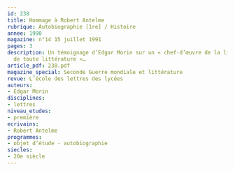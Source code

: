 ```yaml
---
id: 238
title: Hommage à Robert Antelme
rubrique: Autobiographie [1re] / Histoire
annee: 1990
magazine: n°14 15 juillet 1991
pages: 3
description: Un témoignage d’Edgar Morin sur un « chef-d’œuvre de la littérature débarrassé
  de toute littérature »…
article_pdf: 238.pdf
magazine_special: Seconde Guerre mondiale et littérature
revue: L’école des lettres des lycées
auteurs:
- Edgar Morin
disciplines:
- lettres
niveau_etudes:
- première
ecrivains:
- Robert Antelme
programmes:
- objet d’étude - autobiographie
siecles:
- 20e siècle
---
```

